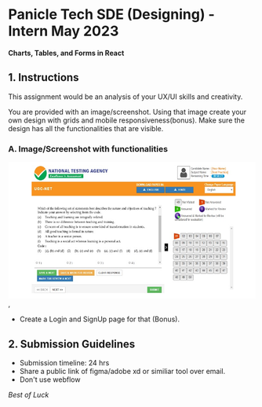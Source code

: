 # Panicle Tech SDE (Designing) - Intern May 2023

**Charts, Tables, and Forms in React**  


## 1. Instructions
This assignment would be an analysis of your UX/UI skills and creativity.

You are provided with an image/screenshot. Using that image create your own design with grids and mobile responsiveness(bonus). Make sure the design has all the functionalities that are visible.


### A. Image/Screenshot with functionalities

![Screenshot](AssigmentImage.png),

- Create a Login and SignUp page for that (Bonus).


## 2. Submission Guidelines
 - Submission timeline: 24 hrs 
 - Share a public link of figma/adobe xd or similiar tool over email.
 - Don't use webflow
 
*Best of Luck*